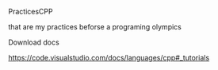 PracticesCPP 

that are my practices beforse a programing olympics 


Download docs 

https://code.visualstudio.com/docs/languages/cpp#_tutorials

